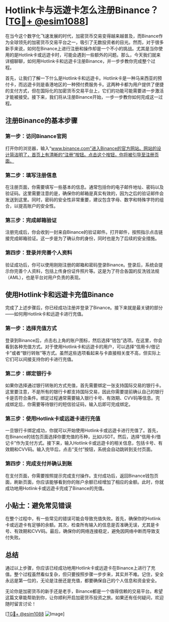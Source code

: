 # Hotlink卡与远遊卡怎么注册Binance？[[TG💪+ @esim1088](https://t.me/s/esim1088)]

在当今这个数字化飞速发展的时代，加密货币交易变得越来越普及，而Binance作为全球领先的加密货币交易平台之一，吸引了无数投资者的目光。然而，对于很多新手来说，如何在Binance上进行注册和操作却是一个不小的挑战。尤其是当你使用的是Hotlink卡或远遊卡时，可能会遇到一些额外的问题。那么，今天我们就来详细聊聊，如何用Hotlink卡和远遊卡注册Binance，并一步步教你完成整个过程。

首先，让我们了解一下什么是Hotlink卡和远遊卡。Hotlink卡是一种马来西亚的预付卡，而远遊卡则是香港地区的一种预付费服务卡。这两种卡都为用户提供了便捷的支付方式，但在国际化的加密货币交易平台上，它们的功能可能需要进一步激活才能被接受。接下来，我们将从注册Binance开始，一步一步教你如何完成这一过程。

## 注册Binance的基本步骤

### 第一步：访问Binance官网

打开你的浏览器，输入“www.binance.com”进入Binance的官方网站。网站的设计简洁明了，首页上有清晰的“注册”按钮。点击这个按钮，你将被引导至注册页面。

### 第二步：填写注册信息

在注册页面，你需要填写一些基本的信息。通常包括你的电子邮件地址、密码以及验证码。这里需要注意的是，确保你的邮箱是真实有效的，因为之后的验证邮件会发送到这里。同时，密码的安全性非常重要，建议包含字母、数字和特殊字符的组合，以提高账户的安全性。

### 第三步：完成邮箱验证

注册完成后，你会收到一封来自Binance的验证邮件。打开邮件，按照指示点击链接完成邮箱验证。这一步是为了确认你的身份，同时也是为了后续的安全措施。

### 第四步：登录并完善个人资料

验证成功后，你可以使用刚刚注册的邮箱和密码登录Binance。登录后，系统会提示你完善个人资料，包括上传身份证件照片等。这是为了符合各国的反洗钱法规（AML），也是平台对用户负责的表现。

## 使用Hotlink卡和远遊卡充值Binance

完成了上述步骤后，你已经成功注册并登录了Binance。接下来就是最关键的部分——如何用Hotlink卡和远遊卡进行充值。

### 第一步：选择充值方式

登录到Binance后，点击右上角的账户图标，然后选择“钱包”选项。在这里，你会看到各种充值方式。对于使用Hotlink卡和远遊卡的用户，可以选择“信用卡/借记卡”或者“银行转账”等方式。虽然这些选项看起来与卡直接相关度不高，但实际上它们可以间接支持你的卡进行充值。

### 第二步：绑定银行卡

如果你选择通过银行转账的方式充值，首先需要绑定一张支持国际交易的银行卡。这里要注意，不是所有的银行卡都支持国际交易，因此你需要提前确认自己的银行卡是否符合条件。绑定过程通常需要输入银行卡号、有效期、CVV码等信息。完成绑定后，你需要等待银行的短信验证码，输入后即可完成绑定。

### 第三步：使用Hotlink卡或远遊卡进行充值

一旦银行卡绑定成功，你就可以开始使用Hotlink卡或远遊卡进行充值了。首先，在Binance的钱包页面选择你要充值的币种，比如USDT。然后，选择“信用卡/借记卡”作为支付方式。接下来，输入Hotlink卡或远遊卡的相关信息，包括卡号、有效期和CVV码。输入完毕后，点击“支付”按钮，系统会自动跳转到支付页面。

### 第四步：完成支付并确认到账

在支付页面，你需要按照提示完成支付操作。支付成功后，返回Binance钱包页面，刷新页面，你应该能够看到你的账户余额已经增加了相应的金额。此时，你就成功地用Hotlink卡或远遊卡完成了Binance的充值。

## 小贴士：避免常见错误

在整个过程中，有一些常见的错误可能会导致充值失败。首先，确保你的Hotlink卡或远遊卡有足够的余额。其次，检查所有输入的信息是否准确无误，尤其是卡号、有效期和CVV码。最后，确保你的网络连接稳定，避免因网络中断而导致支付失败。

## 总结

通过以上步骤，你应该已经成功地用Hotlink卡或远遊卡在Binance上进行了充值。整个过程虽然看似复杂，但只要按照步骤一步步来，其实并不难。记住，安全永远是第一位的，无论是注册还是充值，都要确保自己的个人信息和资金安全。

无论你是加密货币的新手还是老手，Binance都是一个值得信赖的交易平台。希望这篇文章能帮助到你，让你顺利开启加密货币投资之旅。如果还有任何疑问，欢迎随时留言讨论！

[[TG💪+ @esim1088](https://t.me/s/esim1088) ![Image](https://i.postimg.cc/4NQfJmqS/Snipaste-2025-05-13-00-14-12.png)]